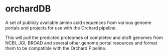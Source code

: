 # orchardDB
A set of publicly available amino acid sequences from various genome portals and projects for use with the Orchard pipeline.

This will pull the predicted proteomes of completed and draft genomes from NCBI, JGI, BROAD and several other genome portal resources and format them to be compatible with the Orchard Pipeline.
